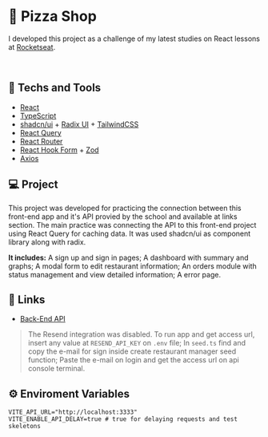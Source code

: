 # 🍕 Pizza Shop
I developed this project as a challenge of my latest studies on React lessons at [Rocketseat](https://www.rocketseat.com.br).

<br>

<!-- <p align="center">
  <img alt="Pizza Shop Project Preview" src="" width="100%" />
</p> -->

## 🚀 Techs and Tools

- [React](https://reactjs.org)
- [TypeScript](https://www.typescriptlang.org/)
- [shadcn/ui](https://ui.shadcn.com) + [Radix UI](https://www.radix-ui.com) + [TailwindCSS](https://tailwindcss.com)
- [React Query](https://tanstack.com/query/v3/)
- [React Router](https://reactrouter.com/en/main)
- [React Hook Form](https://react-hook-form.com/) + [Zod](https://zod.dev/)
- [Axios](https://axios-http.com/docs/intro)

## 💻 Project

This project was developed for practicing the connection between this front-end app and it's API provied by the school and available at links section. The main practice was connecting the API to this front-end project using React Query for caching data. It was used shadcn/ui as component library along with radix.

**It includes:** A sign up and sign in pages; A dashboard with summary and graphs; A modal form to edit restaurant information; An orders module with status management and view detailed information; A error page.

## 🔗 Links

<!-- - [Deploy]() -->
- [Back-End API](https://github.com/rocketseat-education/pizzashop-api)
> The Resend integration was disabled. To run app and get access url, insert any value at `RESEND_API_KEY` on `.env` file; In `seed.ts` find and copy the e-mail for sign inside create restaurant manager seed function; Paste the e-mail on login and get the access url on api console terminal.

## ⚙️ Enviroment Variables

```shell
VITE_API_URL="http://localhost:3333"
VITE_ENABLE_API_DELAY=true # true for delaying requests and test skeletons
```
